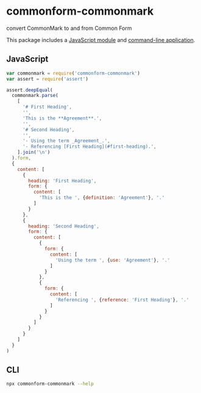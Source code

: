 # commonform-commonmark

convert CommonMark to and from Common Form

This package includes a [JavaScript module](#JavaScript) and [command-line application](#CLI).

## JavaScript

```javascript
var commonmark = require('commonform-commonmark')
var assert = require('assert')

assert.deepEqual(
  commonmark.parse(
    [
      '# First Heading',
      '',
      'This is the **Agreement**.',
      '',
      '# Second Heading',
      '',
      '- Using the term _Agreement_.',
      '- Referencing [First Heading](#first-heading).',
    ].join('\n')
  ).form,
  {
    content: [
      {
        heading: 'First Heading',
        form: {
          content: [
            'This is the ', {definition: 'Agreement'}, '.'
          ]
        }
      },
      {
        heading: 'Second Heading',
        form: {
          content: [
            {
              form: {
                content: [
                  'Using the term ', {use: 'Agreement'}, '.'
                ]
              }
            },
            {
              form: {
                content: [
                  'Referencing ', {reference: 'First Heading'}, '.'
                ]
              }
            }
          ]
        }
      }
    ]
  }
)
```

## CLI

```bash
npx commonform-commonmark --help
```
